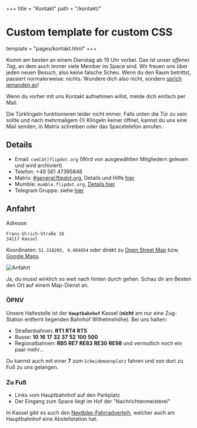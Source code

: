 +++
title = "Kontakt"
path = "/kontakt/"

# Custom template for custom CSS
template = "pages/kontakt.html"
+++

Komm am besten an einem Dienstag ab 19 Uhr vorbei. Das ist unser *offener Tag*,
an dem auch immer viele Member im Space sind. Wir freuen uns über jeden neuen
Besuch, also keine falsche Scheu. Wenn du den Raum betrittst, passiert
normalerweise: nichts. Wundere dich also nicht, sondern
[sprich jemanden an](https://store-xkcd-com.myshopify.com/products/just-shy)!

Wenn du vorher mit uns Kontakt aufnehmen willst, melde dich einfach per Mail.

Die Türklingeln funktionieren leider nicht immer. Falls unten die Tür zu sein
sollte und nach mehrmaligem {!} Klingeln keiner öffnet, kannst du uns eine Mail
senden, in Matrix schreiben oder das Spacetelefon anrufen.

## Details

* Email: `com[ät]flipdot.org` (Wird von ausgewählten Mitgliedern gelesen und wird archiviert)
* Telefon: +49 561 47395848
* Matrix: [#general:flipdot.org][matrix], Details und Hilfe [hier][matrix-details]
* Mumble: `mumble.flipdot.org`, [Details hier][mumble-details]
* Telegram Gruppe: siehe [hier][matrix-details]

[matrix]: https://matrix.to/#/#general:flipdot.org?via=flipdot.org&via=matrix.org
[matrix-details]: /matrix/
[mumble-details]: /mumble/

## Anfahrt

Adresse:

```
Franz-Ulrich-Straße 18
34117 Kassel
```

Koordinaten: `51.318205, 9.484854` oder direkt zu [Open Street Map][osm] bzw. [Google Maps][gmaps].

![Anfahrt](/media/kontakt_map.png)

Ja, du musst wirklich so weit nach hinten durch gehen. Schau dir am Besten den Ort auf einem Map-Dienst an.

[osm]: https://www.openstreetmap.org/node/1716494567/
[gmaps]: https://www.google.de/maps/place/Flipdot+Hackerspace+Kassel/@51.318212,9.4826443,17z/data=!3m1!4b1!4m5!3m4!1s0x47bb3f3569c83b53:0x6bb77c6ef1794ed2!8m2!3d51.318212!4d9.484833

### ÖPNV

Unsere Haltestelle ist der **`Hauptbahnhof`** Kassel (**nicht** am nur eine
Zug-Station entfernt liegenden Bahnhof Wilhelmshöhe). Bei uns halten:

* Straßenbahnen:
  <b class="public-transport tram">RT1</b>
  <b class="public-transport tram">RT4</b>
  <b class="public-transport tram">RT5</b>
* Busse:
  <b class="public-transport bus">10</b>
  <b class="public-transport bus">16</b>
  <b class="public-transport bus">17</b>
  <b class="public-transport bus">32</b>
  <b class="public-transport bus">37</b>
  <b class="public-transport bus">52</b>
  <b class="public-transport bus">100</b>
  <b class="public-transport bus">500</b>
* Regionalbahnen:
  <b class="public-transport regional-train">RB5</b>
  <b class="public-transport regional-train">RE7</b>
  <b class="public-transport regional-train">RE83</b>
  <b class="public-transport regional-train">RE30</b>
  <b class="public-transport regional-train">RE98</b>
  und vermutlich noch ein paar mehr...

Du kannst auch mit einer <b class="public-transport tram">7</b> zum
`Scheidemannplatz` fahren und von dort zu Fuß zu uns gelangen.

### Zu Fuß

* Links vom Hauptbahnhof auf den Parkplatz
* Der Eingang zum Space liegt im Hof der "Nachrichtenmeisterei"

In Kassel gibt es auch den [Nextbike-Fahrradverleih](https://www.nextbike.de/de/kassel/),
welcher auch am Hauptbahnhof eine Abstellstation hat.
